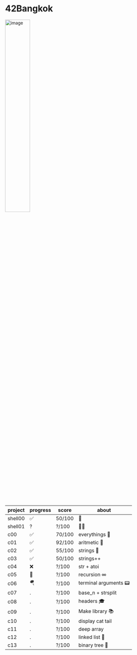 # 42Bangkok
<img width="40%" alt="image" src="https://user-images.githubusercontent.com/61963667/197270663-aa1f8187-964a-4acb-b05d-98f98ae0d745.png">

| project | progress | score | about | 
| --- | --- | --- | --- |
| shell00 | ✅ | 50/100 | 🦀 |
|shell01 | ? | ?/100 | 🦀🦞 |
| c00 | ✅ | 70/100 | everythings 🥹 |
| c01 | ✅ | 92/100 | aritmetic 🔢 |
| c02 | ✅ | 55/100 | strings 🧵 |
| c03 | ✅ | 50/100 | strings++ |
| c04 | ❌ | ?/100 | str + atoi |
| c05 | 🏀 | ?/100 | recursion ∞ |
| c06 |  🪂 | ?/100 | terminal arguments 📟 |
| c07 | . | ?/100 | base_n + strsplit |
| c08 | . | ?/100 | headers 🎓 |
| c09 | . | ?/100 | Make library 📚 |
| c10 | . | ?/100 | display cat tail |
| c11 | . | ?/100 | deep array |
| c12 | . | ?/100 | linked list 🔗 |
| c13 | . | ?/100 | binary tree 🌴 |
